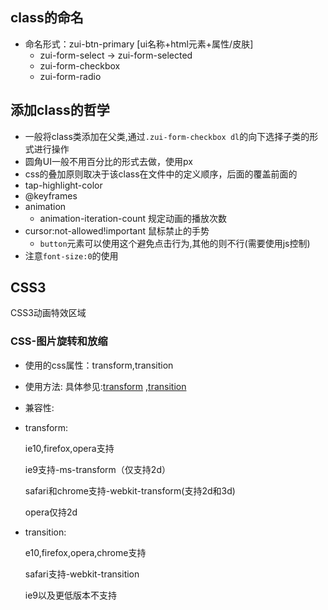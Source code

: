 ## class的命名
- 命名形式：zui-btn-primary [ui名称+html元素+属性/皮肤]
	- zui-form-select -> zui-form-selected
	- zui-form-checkbox
	- zui-form-radio

## 添加class的哲学
- 一般将class类添加在父类,通过`.zui-form-checkbox dl`的向下选择子类的形式进行操作
- 圆角UI一般不用百分比的形式去做，使用px
- css的叠加原则取决于该class在文件中的定义顺序，后面的覆盖前面的
- tap-highlight-color
- @keyframes
- animation
	- animation-iteration-count 规定动画的播放次数
- cursor:not-allowed!important 鼠标禁止的手势
	- `button`元素可以使用这个避免点击行为,其他的则不行(需要使用js控制)
- 注意`font-size:0`的使用

## CSS3
CSS3动画特效区域

### CSS-图片旋转和放缩
- 使用的css属性：transform,transition
- 使用方法:
具体参见:[transform](http://www.w3school.com.cn/cssref/pr_transform.asp) ,[transition](http://www.w3school.com.cn/cssref/pr_transition.asp)
- 兼容性:
- transform:

	ie10,firefox,opera支持

	ie9支持-ms-transform（仅支持2d）

	safari和chrome支持-webkit-transform(支持2d和3d)

	opera仅持2d
	
- transition:

	e10,firefox,opera,chrome支持

	safari支持-webkit-transition
	
	ie9以及更低版本不支持

